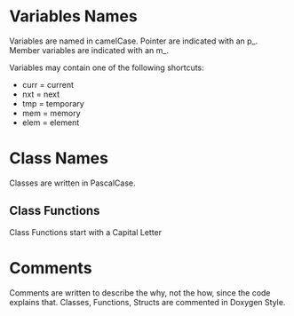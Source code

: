 # Variables Names
Variables are named in camelCase. Pointer are indicated with an p_.  
Member variables are indicated with an m_.

Variables may contain one of the following shortcuts:
   - curr = current
   - nxt = next
   - tmp = temporary
   - mem = memory
   - elem = element

# Class Names
Classes are written in PascalCase.
## Class Functions
Class Functions start with a Capital Letter

# Comments
Comments are written to describe the why, not the how, since the code explains that.
Classes, Functions, Structs are commented in Doxygen Style.
